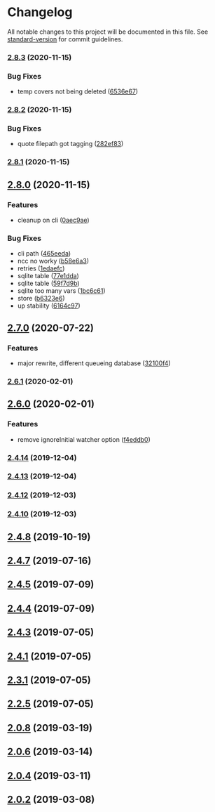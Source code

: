 # Changelog

All notable changes to this project will be documented in this file. See [standard-version](https://github.com/conventional-changelog/standard-version) for commit guidelines.

### [2.8.3](https://github.com/mshick/arrivals-osx/compare/v2.8.2...v2.8.3) (2020-11-15)


### Bug Fixes

* temp covers not being deleted ([6536e67](https://github.com/mshick/arrivals-osx/commit/6536e67934661fd23f9b0c5aa308abd9edbc050b))

### [2.8.2](https://github.com/mshick/arrivals-osx/compare/v2.8.1...v2.8.2) (2020-11-15)


### Bug Fixes

* quote filepath got tagging ([282ef83](https://github.com/mshick/arrivals-osx/commit/282ef838e13c7c20de782736f6ec521756158faa))

### [2.8.1](https://github.com/mshick/arrivals-osx/compare/v2.8.0...v2.8.1) (2020-11-15)

## [2.8.0](https://github.com/mshick/arrivals-osx/compare/v2.6.2-0...v2.8.0) (2020-11-15)


### Features

* cleanup on cli ([0aec9ae](https://github.com/mshick/arrivals-osx/commit/0aec9ae49e9c1402c62a0117873e33eac3657973))


### Bug Fixes

* cli path ([465eeda](https://github.com/mshick/arrivals-osx/commit/465eedacf2cc4f9bde340fb69fad432902cbf51d))
* ncc no worky ([b58e6a3](https://github.com/mshick/arrivals-osx/commit/b58e6a353c0528fbc0410ebc0e7e83ea9fafbdf2))
* retries ([1edaefc](https://github.com/mshick/arrivals-osx/commit/1edaefcc5b4e2de17a620564cdb2c04628f772c4))
* sqlite table ([77e1dda](https://github.com/mshick/arrivals-osx/commit/77e1ddaa7c538f410c1c41569f7a98e7be8ea865))
* sqlite table ([59f7d9b](https://github.com/mshick/arrivals-osx/commit/59f7d9bfffe7a388d812e9e3c129bc798671a1cf))
* sqlite too many vars ([1bc6c61](https://github.com/mshick/arrivals-osx/commit/1bc6c616bb3b7de6fe1e50eabc54c3eb921fbf06))
* store ([b6323e6](https://github.com/mshick/arrivals-osx/commit/b6323e616d17b41c0984e8672c6356ff9aad81e2))
* up stability ([6164c97](https://github.com/mshick/arrivals-osx/commit/6164c9728849303e9ede447a93ae9882d3175edf))

## [2.7.0](https://github.com/mshick/arrivals-osx/compare/v2.6.1...v2.7.0) (2020-07-22)


### Features

* major rewrite, different queueing database ([32100f4](https://github.com/mshick/arrivals-osx/commit/32100f46ddc366d41194dcecc9f9d6ebd8185809))

### [2.6.1](https://github.com/mshick/arrivals-osx/compare/v2.5.0...v2.6.1) (2020-02-01)

## [2.6.0](https://github.com/mshick/arrivals-osx/compare/v2.4.14...v2.6.0) (2020-02-01)


### Features

* remove ignoreInitial watcher option ([f4eddb0](https://github.com/mshick/arrivals-osx/commit/f4eddb061a7bc52d70b8e8e0346fee23486112ed))

### [2.4.14](https://github.com/mshick/arrivals-osx/compare/v2.4.13...v2.4.14) (2019-12-04)



### [2.4.13](https://github.com/mshick/arrivals-osx/compare/v2.4.11...v2.4.13) (2019-12-04)



### [2.4.12](https://github.com/mshick/arrivals-osx/compare/v2.4.9...v2.4.12) (2019-12-03)



### [2.4.10](https://github.com/mshick/arrivals-osx/compare/v2.4.8...v2.4.10) (2019-12-03)



<a name="2.4.8"></a>
## [2.4.8](https://github.com/mshick/arrivals-osx/compare/v2.4.6...v2.4.8) (2019-10-19)



<a name="2.4.7"></a>
## [2.4.7](https://github.com/mshick/arrivals-osx/compare/v2.4.5...v2.4.7) (2019-07-16)



<a name="2.4.5"></a>
## [2.4.5](https://github.com/mshick/arrivals-osx/compare/v2.4.4...v2.4.5) (2019-07-09)



<a name="2.4.4"></a>
## [2.4.4](https://github.com/mshick/arrivals-osx/compare/v2.4.2...v2.4.4) (2019-07-09)



<a name="2.4.3"></a>
## [2.4.3](https://github.com/mshick/arrivals-osx/compare/v2.4.0...v2.4.3) (2019-07-05)



<a name="2.4.1"></a>
## [2.4.1](https://github.com/mshick/arrivals-osx/compare/v2.3.0...v2.4.1) (2019-07-05)



<a name="2.3.1"></a>
## [2.3.1](https://github.com/mshick/arrivals-osx/compare/v2.2.4...v2.3.1) (2019-07-05)



<a name="2.2.5"></a>
## [2.2.5](https://github.com/mshick/arrivals-osx/compare/v2.2.2...v2.2.5) (2019-07-05)



<a name="2.0.8"></a>
## [2.0.8](https://github.com/mshick/arrivals-osx/compare/v2.0.5...v2.0.8) (2019-03-19)



<a name="2.0.6"></a>
## [2.0.6](https://github.com/mshick/arrivals-osx/compare/v2.0.3...v2.0.6) (2019-03-14)



<a name="2.0.4"></a>
## [2.0.4](https://github.com/mshick/arrivals-osx/compare/v2.0.1...v2.0.4) (2019-03-11)



<a name="2.0.2"></a>
## [2.0.2](https://github.com/mshick/arrivals-osx/compare/v1.8.7...v2.0.2) (2019-03-08)
